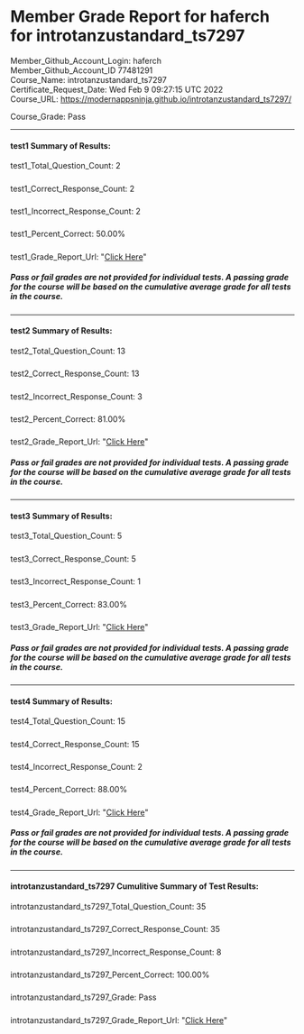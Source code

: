# Member Grade Report for haferch for introtanzustandard_ts7297  
   
Member_Github_Account_Login: haferch  
Member_Github_Account_ID 77481291  
Course_Name: introtanzustandard_ts7297  
Certificate_Request_Date: Wed Feb  9 09:27:15 UTC 2022  
Course_URL: https://modernappsninja.github.io/introtanzustandard_ts7297/  
   
Course_Grade: Pass
   
---  
#### test1 Summary of Results:  
test1_Total_Question_Count: 2
#####  
test1_Correct_Response_Count: 2
#####  
test1_Incorrect_Response_Count: 2
#####  
test1_Percent_Correct: 50.00%
#####  
test1_Grade_Report_Url: "[Click Here](https://github.com/modernappsninjas/haferch/blob/main/static/userdata/courses/introtanzustandard_ts7297/grade_report.pr449.test1.md)"
##### Pass or fail grades are not provided for individual tests. A passing grade for the course will be based on the cumulative average grade for all tests in the course.  
#####  
---  
#### test2 Summary of Results:  
test2_Total_Question_Count: 13
#####  
test2_Correct_Response_Count: 13
#####  
test2_Incorrect_Response_Count: 3
#####  
test2_Percent_Correct: 81.00%
#####  
test2_Grade_Report_Url: "[Click Here](https://github.com/modernappsninjas/haferch/blob/main/static/userdata/courses/introtanzustandard_ts7297/grade_report.pr450.test2.md)"
##### Pass or fail grades are not provided for individual tests. A passing grade for the course will be based on the cumulative average grade for all tests in the course.  
#####  
---  
#### test3 Summary of Results:  
test3_Total_Question_Count: 5
#####  
test3_Correct_Response_Count: 5
#####  
test3_Incorrect_Response_Count: 1
#####  
test3_Percent_Correct: 83.00%
#####  
test3_Grade_Report_Url: "[Click Here](https://github.com/modernappsninjas/haferch/blob/main/static/userdata/courses/introtanzustandard_ts7297/grade_report.pr451.test3.md)"
##### Pass or fail grades are not provided for individual tests. A passing grade for the course will be based on the cumulative average grade for all tests in the course.  
#####  
---  
#### test4 Summary of Results:  
test4_Total_Question_Count: 15
#####  
test4_Correct_Response_Count: 15
#####  
test4_Incorrect_Response_Count: 2
#####  
test4_Percent_Correct: 88.00%
#####  
test4_Grade_Report_Url: "[Click Here](https://github.com/modernappsninjas/haferch/blob/main/static/userdata/courses/introtanzustandard_ts7297/grade_report.pr452.test4.md)"
##### Pass or fail grades are not provided for individual tests. A passing grade for the course will be based on the cumulative average grade for all tests in the course.  
#####  
---  
#### introtanzustandard_ts7297 Cumulitive Summary of Test Results:  
introtanzustandard_ts7297_Total_Question_Count: 35  
#####  
introtanzustandard_ts7297_Correct_Response_Count: 35  
#####  
introtanzustandard_ts7297_Incorrect_Response_Count: 8 
#####  
introtanzustandard_ts7297_Percent_Correct: 100.00%  
#####  
introtanzustandard_ts7297_Grade: Pass  
#####  
introtanzustandard_ts7297_Grade_Report_Url: "[Click Here](https://github.com/modernappsninjas/haferch/blob/main/static/userdata/courses/introtanzustandard_ts7297/grade_report.pr453.introtanzustandard_ts7297.md)"
#####  
